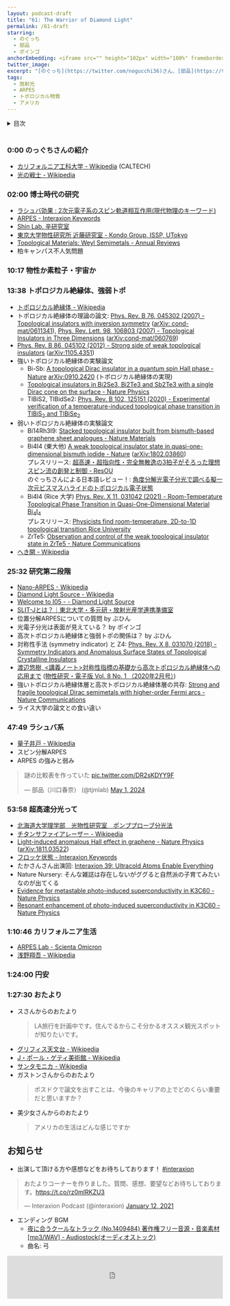 ```yaml
---
layout: podcast-draft
title: "61: The Warrior of Diamond Light"
permalink: /61-draft
starring:
  - のぐっち
  - 部品
  - ボインゴ
anchorEmbedding: <iframe src="" height="102px" width="100%" frameborder="0" scrolling="no"></iframe>
twitter_image: 
excerpt: "[のぐっち](https://twitter.com/nogucchi36)さん、[部品](https://twitter.com/tjmlab)、[ボインゴ](https://twitter.com/toshakuukan)でXX、XX、カリフォルニア生活などについて話しました。"
tags:
  - 放射光
  - ARPES
  - トポロジカル物質
  - アメリカ
---
```


<details>
<!-- https://github.com/gettalong/kramdown/issues/155#issuecomment-339793629 -->
<summary markdown='span'>目次</summary>
<nav>
  * this unordered seed list will be replaced by toc as unordered list
  {:toc}
<!-- https://stackoverflow.com/a/38419441/11480802 -->
</nav>
</details>
<br>

### 0:00 のっぐちさんの紹介

- [カリフォルニア工科大学 - Wikipedia](https://ja.wikipedia.org/wiki/%E3%82%AB%E3%83%AA%E3%83%95%E3%82%A9%E3%83%AB%E3%83%8B%E3%82%A2%E5%B7%A5%E7%A7%91%E5%A4%A7%E5%AD%A6) (CALTECH)
- [光の戦士 - Wikipedia](https://ja.wikipedia.org/wiki/%E5%85%89%E3%81%AE%E6%88%A6%E5%A3%AB)

### 02:00  博士時代の研究

- [ラシュバ効果 : 2次元電子系のスピン軌道相互作用(現代物理のキーワード)](https://www.jstage.jst.go.jp/article/butsuri/70/8/70_KJ00010008549/_article/-char/ja/)
- [ARPES - Interaxion Keywords](https://interaxion-podcast.github.io/keywords/arpes/)
- [Shin Lab. 辛研究室](https://shin.issp.u-tokyo.ac.jp/)
- [東京大学物性研究所 近藤研究室 - Kondo Group, ISSP, UTokyo](https://kondo1215.issp.u-tokyo.ac.jp/)
- [Topological Materials: Weyl Semimetals - Annual Reviews](https://www.annualreviews.org/content/journals/10.1146/annurev-conmatphys-031016-025458)
- 柏キャンパス不人気問題

### 10:17 物性か素粒子・宇宙か

### 13:38 トポロジカル絶縁体、強弱トポ

- [トポロジカル絶縁体 - Wikipedia](https://ja.wikipedia.org/wiki/%E3%83%88%E3%83%9D%E3%83%AD%E3%82%B8%E3%82%AB%E3%83%AB%E7%B5%B6%E7%B8%81%E4%BD%93)
- トポロジカル絶縁体の理論の論文: [Phys. Rev. B 76, 045302 (2007) - Topological insulators with inversion symmetry](https://journals.aps.org/prb/abstract/10.1103/PhysRevB.76.045302) ([arXiv: cond-mat/0611341](https://arxiv.org/abs/cond-mat/0611341)), [Phys. Rev. Lett. 98, 106803 (2007) - Topological Insulators in Three Dimensions](https://journals.aps.org/prl/abstract/10.1103/PhysRevLett.98.106803) ([arXiv:cond-mat/060769](https://arxiv.org/abs/cond-mat/0607699))
- [Phys. Rev. B 86, 045102 (2012) - Strong side of weak topological insulators](https://journals.aps.org/prb/abstract/10.1103/PhysRevB.86.045102) ([arXiv:1105.4351](https://arxiv.org/abs/1105.4351))
- 強いトポロジカル絶縁体の実験論文
  - Bi-Sb: [A topological Dirac insulator in a quantum spin Hall phase - Nature](https://www.nature.com/articles/nature06843)  [arXiv:0910.2420](https://arxiv.org/abs/0910.2420) (トポロジカル絶縁体の実現)
  - [Topological insulators in Bi2Se3, Bi2Te3 and Sb2Te3 with a single Dirac cone on the surface - Nature Physics](https://www.nature.com/articles/nphys1270)
  - TlBiS2, TlBidSe2:  [Phys. Rev. B 102, 125151 (2020) - Experimental verification of a temperature-induced topological phase transition in ${\mathrm{TlBiS}}_{2}$ and $\mathrm{Tl}\mathrm{Bi}{\mathrm{Se}}_{2}$](https://journals.aps.org/prb/abstract/10.1103/PhysRevB.102.125151)
- 弱いトポロジカル絶縁体の実験論文
  - Bi14Rh3I9: [Stacked topological insulator built from bismuth-based graphene sheet analogues - Nature Materials](https://www.nature.com/articles/nmat3570)
  - Bi4I4 (東大他) [A weak topological insulator state in quasi-one-dimensional bismuth iodide - Nature](https://www.nature.com/articles/s41586-019-0927-7) ([arXiv:1802.03860](https://arxiv.org/abs/1802.03860))  
    プレスリリース: [超高速・超指向性・完全無散逸の3拍子がそろった理想スピン流の創発と制御 - ResOU](https://resou.osaka-u.ac.jp/ja/research/2019/20190212_1)  
    のぐっちさんによる日本語レビュー！: [角度分解光電子分光で調べる擬一次元ビスマスハライドのトポロジカル電子状態](https://www.jstage.jst.go.jp/article/vss/66/10/66_20181156/_article/-char/ja)
  - Bi4I4 (Rice 大学) [Phys. Rev. X 11, 031042 (2021) - Room-Temperature Topological Phase Transition in Quasi-One-Dimensional Material ${\mathrm{B}\mathrm{i}}_{\mathrm{4}}{\mathrm{I}}_{\mathrm{4}}$](https://journals.aps.org/prx/abstract/10.1103/PhysRevX.11.031042)  
    プレスリリース: [Physicists find room-temperature, 2D-to-1D topological transition Rice University](https://news.rice.edu/news/2021/physicists-find-room-temperature-2d-1d-topological-transition)
  - ZrTe5: [Observation and control of the weak topological insulator state in ZrTe5 - Nature Communications](https://www.nature.com/articles/s41467-020-20564-8)
- [へき開 - Wikipedia](https://ja.wikipedia.org/wiki/%E3%81%B8%E3%81%8D%E9%96%8B)

### 25:32 研究第二段階

- [Nano-ARPES - Wikipedia](https://en.wikipedia.org/wiki/Nano-ARPES)
- [Diamond Light Source - Wikipedia](https://en.wikipedia.org/wiki/Diamond_Light_Source)
- [Welcome to I05 - - Diamond Light Source](https://www.diamond.ac.uk/Instruments/Structures-and-Surfaces/I05.html)
- [SLIT-Jとは？｜東北大学・多元研・放射光産学連携準備室](http://www.slitj.tagen.tohoku.ac.jp/outline/measurement_tech.html)
- 位置分解ARPESについての質問 by ぶひん
- 光電子分光は表面が見えている？ by ボインゴ
- 高次トポロジカル絶縁体と強弱トポの関係は？ by ぶひん
- 対称性手法 (symmetry indicator) と Z4: [Phys. Rev. X 8, 031070 (2018) - Symmetry Indicators and Anomalous Surface States of Topological Crystalline Insulators](https://journals.aps.org/prx/abstract/10.1103/PhysRevX.8.031070)
- [渡辺悠樹, <講義ノート>対称性指標の基礎から高次トポロジカル絶縁体への応用まで](https://repository.kulib.kyoto-u.ac.jp/dspace/handle/2433/245740) ([物性研究・電子版 Vol. 8 No. 1 （2020年2月号）](https://mercury.yukawa.kyoto-u.ac.jp/~bussei.kenkyu/archives/category/2020/vol08-1))
- 強いトポロジカル絶縁体層と高次トポロジカル絶縁体層の共存: [Strong and fragile topological Dirac semimetals with higher-order Fermi arcs - Nature Communications](https://www.nature.com/articles/s41467-020-14443-5)
- ライス大学の論文との食い違い

### 47:49 ラシュバ系

- [量子井戸 - Wikipedia](https://ja.wikipedia.org/wiki/%E9%87%8F%E5%AD%90%E4%BA%95%E6%88%B8)
- スピン分解ARPES
- ARPES の強みと弱み

<blockquote class="twitter-tweet tw-align-center"><p lang="ja" dir="ltr">謎の比較表を作っていた <a href="https://t.co/DR2sKDYY9F">pic.twitter.com/DR2sKDYY9F</a></p>&mdash; 部品（川口春奈） (@tjmlab) <a href="https://twitter.com/tjmlab/status/1785501232460976571?ref_src=twsrc%5Etfw">May 1, 2024</a>
</blockquote> <script async src="https://platform.twitter.com/widgets.js" charset="utf-8"></script>

### 53:58 超高速分光って

- [北海道大学理学部　光物性研究室　ポンププローブ分光法](https://phys.sci.hokudai.ac.jp/LABS/hikari/pump/pump.html)
- [チタンサファイアレーザー - Wikipedia](https://ja.wikipedia.org/wiki/%E3%83%81%E3%82%BF%E3%83%B3%E3%82%B5%E3%83%95%E3%82%A1%E3%82%A4%E3%82%A2%E3%83%AC%E3%83%BC%E3%82%B6%E3%83%BC)
- [Light-induced anomalous Hall effect in graphene - Nature Physics](https://www.nature.com/articles/s41567-019-0698-y) ([arXiv:1811.03522](https://arxiv.org/abs/1811.03522))
- [フロッケ状態 - Interaxion Keywords](https://interaxion-podcast.github.io/keywords/floquet-state/)
- たかさんさん出演回: [Interaxion 39: Ultracold Atoms Enable Everything](https://interaxion-podcast.github.io/39)
- Nature Nursery: そんな雑誌は存在しないがググると自然派の子育てみたいなのが出てくる
- [Evidence for metastable photo-induced superconductivity in K3C60 - Nature Physics](https://www.nature.com/articles/s41567-020-01148-1)
- [Resonant enhancement of photo-induced superconductivity in K3C60 - Nature Physics](https://www.nature.com/articles/s41567-023-02235-9)

### 1:10:46 カリフォルニア生活

- [ARPES Lab - Scienta Omicron](https://scientaomicron.com/en/products-solutions/electron-spectroscopy/ARPES-Lab)
- [浅野翔吾 - Wikipedia](https://ja.wikipedia.org/wiki/%E6%B5%85%E9%87%8E%E7%BF%94%E5%90%BE)

### 1:24:00 円安

### 1:27:30 おたより

- スさんからのおたより
  >LA旅行を計画中です。住んでるからこそ分かるオススメ観光スポットが知りたいです。
- [グリフィス天文台 - Wikipedia](https://ja.wikipedia.org/wiki/%E3%82%B0%E3%83%AA%E3%83%95%E3%82%A3%E3%82%B9%E5%A4%A9%E6%96%87%E5%8F%B0)
- [J・ポール・ゲティ美術館 - Wikipedia](https://ja.wikipedia.org/wiki/J%E3%83%BB%E3%83%9D%E3%83%BC%E3%83%AB%E3%83%BB%E3%82%B2%E3%83%86%E3%82%A3%E7%BE%8E%E8%A1%93%E9%A4%A8)
- [サンタモニカ - Wikipedia](https://ja.wikipedia.org/wiki/%E3%82%B5%E3%83%B3%E3%82%BF%E3%83%A2%E3%83%8B%E3%82%AB)
- ガストンさんからのおたより
  >ポスドクで論文を出すことは、今後のキャリアの上でどのくらい重要だと思いますか？
- 美少女さんからのおたより
  >アメリカの生活はどんな感じですか

## お知らせ

- 出演して頂ける方や感想などをお待ちしております！ [#interaxion](https://twitter.com/hashtag/interaxion)

<blockquote class="twitter-tweet tw-align-center"><p lang="ja" dir="ltr">おたよりコーナーを作りました。質問、感想、要望などお待ちしております。<a href="https://t.co/rz0mlRKZU3">https://t.co/rz0mlRKZU3</a></p>— Interaxion Podcast (@interaxion) <a href="https://twitter.com/interaxion/status/1348936492488421378?ref_src=twsrc%5Etfw">January 12, 2021</a>
</blockquote> <script async src="https://platform.twitter.com/widgets.js" charset="utf-8"></script>

- エンディング BGM
  - [夜に合うクールなトラック (No.1409484) 著作権フリー音源・音楽素材 [mp3/WAV] - Audiostock(オーディオストック)](https://audiostock.jp/audio/1409484)
  - 曲名: 弓

<iframe width="100%" height="100" scrolling="no" frameborder="no" src="https://audiostock.jp/embed?id=1409484"></iframe>
